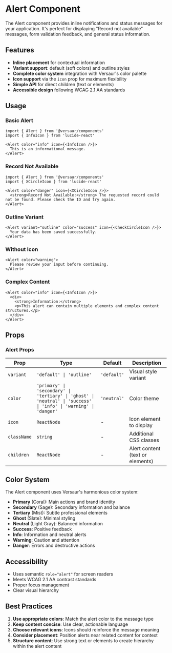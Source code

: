 # Alert Component

The Alert component provides inline notifications and status messages for your application. It's perfect for displaying "Record not available" messages, form validation feedback, and general status information.

## Features

- **Inline placement** for contextual information
- **Variant support**: default (soft colors) and outline styles  
- **Complete color system** integration with Versaur's color palette
- **Icon support** via the `icon` prop for maximum flexibility
- **Simple API** for direct children (text or elements)
- **Accessible design** following WCAG 2.1 AA standards

## Usage

### Basic Alert

```tsx
import { Alert } from '@versaur/components'
import { InfoIcon } from 'lucide-react'

<Alert color="info" icon={<InfoIcon />}>
  This is an informational message.
</Alert>
```

### Record Not Available

```tsx
import { Alert } from '@versaur/components'
import { XCircleIcon } from 'lucide-react'

<Alert color="danger" icon={<XCircleIcon />}>
  <strong>Record Not Available:</strong> The requested record could not be found. Please check the ID and try again.
</Alert>
```

### Outline Variant

```tsx
<Alert variant="outline" color="success" icon={<CheckCircleIcon />}>
  Your data has been saved successfully.
</Alert>
```

### Without Icon

```tsx
<Alert color="warning">
  Please review your input before continuing.
</Alert>
```

### Complex Content

```tsx
<Alert color="info" icon={<InfoIcon />}>
  <div>
    <strong>Information:</strong>
    <p>This alert can contain multiple elements and complex content structures.</p>
  </div>
</Alert>
```

## Props

### Alert Props

| Prop | Type | Default | Description |
|------|------|---------|-------------|
| `variant` | `'default' \| 'outline'` | `'default'` | Visual style variant |
| `color` | `'primary' \| 'secondary' \| 'tertiary' \| 'ghost' \| 'neutral' \| 'success' \| 'info' \| 'warning' \| 'danger'` | `'neutral'` | Color theme |
| `icon` | `ReactNode` | - | Icon element to display |
| `className` | `string` | - | Additional CSS classes |
| `children` | `ReactNode` | - | Alert content (text or elements) |

## Color System

The Alert component uses Versaur's harmonious color system:

- **Primary** (Coral): Main actions and brand identity
- **Secondary** (Sage): Secondary information and balance
- **Tertiary** (Mist): Subtle professional elements
- **Ghost** (Slate): Minimal styling
- **Neutral** (Light Gray): Balanced information
- **Success**: Positive feedback
- **Info**: Information and neutral alerts
- **Warning**: Caution and attention
- **Danger**: Errors and destructive actions

## Accessibility

- Uses semantic `role="alert"` for screen readers
- Meets WCAG 2.1 AA contrast standards
- Proper focus management
- Clear visual hierarchy

## Best Practices

1. **Use appropriate colors**: Match the alert color to the message type
2. **Keep content concise**: Use clear, actionable language
3. **Choose relevant icons**: Icons should reinforce the message meaning
4. **Consider placement**: Position alerts near related content for context
5. **Structure content**: Use strong text or elements to create hierarchy within the alert content
